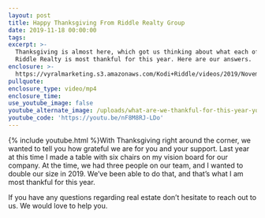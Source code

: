 ```yaml
---
layout: post
title: Happy Thanksgiving From Riddle Realty Group
date: 2019-11-18 00:00:00
tags:
excerpt: >-
  Thanksgiving is almost here, which got us thinking about what each of us at
  Riddle Realty is most thankful for this year. Here are our answers.
enclosure: >-
  https://vyralmarketing.s3.amazonaws.com/Kodi+Riddle/videos/2019/November/Happy+Thanksgiving+From+Riddle+Realty+Group.mp4
pullquote:
enclosure_type: video/mp4
enclosure_time:
use_youtube_image: false
youtube_alternate_image: /uploads/what-are-we-thankful-for-this-year-youtube.jpg
youtube_code: 'https://youtu.be/nF8M8RJ-LDo'
---
```


{% include youtube.html %}With Thanksgiving right around the corner, we wanted to tell you how grateful we are for you and your support. Last year at this time I made a table with six chairs on my vision board for our company. At the time, we had three people on our team, and I wanted to double our size in 2019. We’ve been able to do that, and that’s what I am most thankful for this year.

If you have any questions regarding real estate don’t hesitate to reach out to us. We would love to help you.